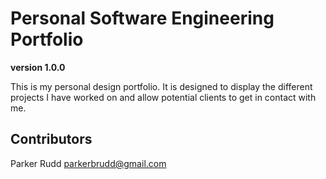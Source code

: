 # Personal Software Engineering Portfolio

**version 1.0.0** 

This is my personal design portfolio. It is designed to display the different projects I have worked on and allow potential clients to get in contact with me. 

## Contributors 

Parker Rudd <parkerbrudd@gmail.com>